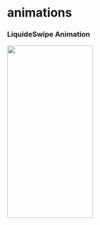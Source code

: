 # animations
### LiquideSwipe Animation
<img src="https://github.com/mustafaskyer/animations/blob/master/liquidSwipe/preview.gif?raw=true" data-canonical-src="https://gyazo.com/eb5c5741b6a9a16c692170a41a49c858.png" width="200" height="400" />